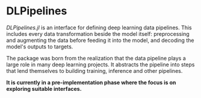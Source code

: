 # DLPipelines

*DLPipelines.jl* is an interface for defining deep learning data pipelines. This includes every data transformation beside the model itself: preprocessing and augmenting the data before feeding it into the model, and decoding the model's outputs to targets.

The package was born from the realization that the data pipeline plays a large role in many deep learning projects. It abstracts the pipeline into steps that lend themselves to building training, inference and other pipelines.

**It is currently in a pre-implementation phase where the focus is on exploring suitable interfaces.**